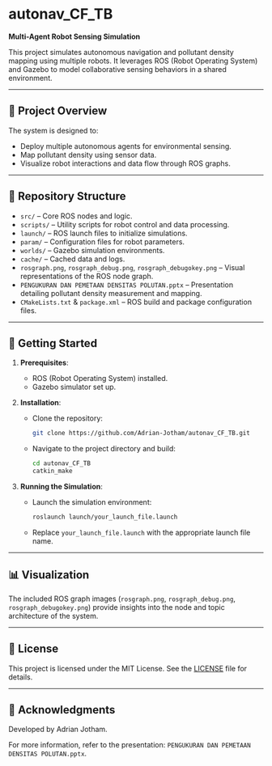 # autonav_CF_TB

**Multi-Agent Robot Sensing Simulation**

This project simulates autonomous navigation and pollutant density mapping using multiple robots.
It leverages ROS (Robot Operating System) and Gazebo to model collaborative sensing behaviors in a shared environment.

---

## 🧠 Project Overview

The system is designed to:

- Deploy multiple autonomous agents for environmental sensing.
- Map pollutant density using sensor data.
- Visualize robot interactions and data flow through ROS graphs.

---

## 📁 Repository Structure

- `src/` – Core ROS nodes and logic.
- `scripts/` – Utility scripts for robot control and data processing.
- `launch/` – ROS launch files to initialize simulations.
- `param/` – Configuration files for robot parameters.
- `worlds/` – Gazebo simulation environments.
- `cache/` – Cached data and logs.
- `rosgraph.png`, `rosgraph_debug.png`, `rosgraph_debugokey.png` – Visual representations of the ROS node graph.
- `PENGUKURAN DAN PEMETAAN DENSITAS POLUTAN.pptx` – Presentation detailing pollutant density measurement and mapping.
- `CMakeLists.txt` & `package.xml` – ROS build and package configuration files.

---

## 🚀 Getting Started

1. **Prerequisites**:
   - ROS (Robot Operating System) installed.
   - Gazebo simulator set up.

2. **Installation**:
   - Clone the repository:
     ```bash
     git clone https://github.com/Adrian-Jotham/autonav_CF_TB.git
     ```
   - Navigate to the project directory and build:
     ```bash
     cd autonav_CF_TB
     catkin_make
     ```

3. **Running the Simulation**:
   - Launch the simulation environment:
     ```bash
     roslaunch launch/your_launch_file.launch
     ```
   - Replace `your_launch_file.launch` with the appropriate launch file name.

---

## 📊 Visualization

The included ROS graph images (`rosgraph.png`, `rosgraph_debug.png`, `rosgraph_debugokey.png`) provide insights into the node and topic architecture of the system.

---

## 📄 License

This project is licensed under the MIT License. See the [LICENSE](LICENSE) file for details.

---

## 🤝 Acknowledgments

Developed by Adrian Jotham.

For more information, refer to the presentation: `PENGUKURAN DAN PEMETAAN DENSITAS POLUTAN.pptx`.
